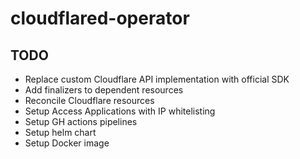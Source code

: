 # cloudflared-operator

## TODO

* Replace custom Cloudflare API implementation with official SDK
* Add finalizers to dependent resources
* Reconcile Cloudflare resources
* Setup Access Applications with IP whitelisting
* Setup GH actions pipelines
* Setup helm chart
* Setup Docker image
